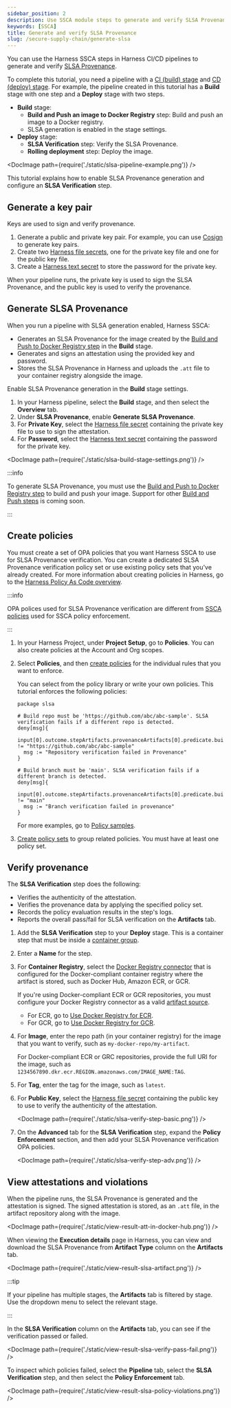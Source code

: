 ```yaml
---
sidebar_position: 2
description: Use SSCA module steps to generate and verify SLSA Provenance in Harness pipelines.
keywords: [SSCA]
title: Generate and verify SLSA Provenance
slug: /secure-supply-chain/generate-slsa
---
```


You can use the Harness SSCA steps in Harness CI/CD pipelines to generate and verify [SLSA Provenance](https://slsa.dev/spec/v1.0/provenance).

To complete this tutorial, you need a pipeline with a [CI (build) stage](/docs/continuous-integration/use-ci/prep-ci-pipeline-components) and [CD (deploy) stage](/docs/continuous-delivery/get-started/key-concepts#stage). For example, the pipeline created in this tutorial has a **Build** stage with one step and a **Deploy** stage with two steps.

- **Build** stage:
  - **Build and Push an image to Docker Registry** step: Build and push an image to a Docker registry.
  - SLSA generation is enabled in the stage settings.
- **Deploy** stage:
  - **SLSA Verification** step: Verify the SLSA Provenance.
  - **Rolling deployment** step: Deploy the image.

<!-- ![](./static/slsa-pipeline-example.png) -->

<DocImage path={require('./static/slsa-pipeline-example.png')} />

This tutorial explains how to enable SLSA Provenance generation and configure an **SLSA Verification** step.

## Generate a key pair

Keys are used to sign and verify provenance.

1. Generate a public and private key pair. For example, you can use [Cosign](https://docs.sigstore.dev/key_management/signing_with_self-managed_keys/) to generate key pairs.
2. Create two [Harness file secrets](/docs/platform/secrets/add-file-secrets), one for the private key file and one for the public key file.
3. Create a [Harness text secret](/docs/platform/Secrets/add-use-text-secrets) to store the password for the private key.

When your pipeline runs, the private key is used to sign the SLSA Provenance, and the public key is used to verify the provenance.

## Generate SLSA Provenance

When you run a pipeline with SLSA generation enabled, Harness SSCA:

- Generates an SLSA Provenance for the image created by the [Build and Push to Docker Registry step](/docs/continuous-integration/use-ci/build-and-upload-artifacts/build-and-push-to-docker-hub-step-settings) in the **Build** stage.
- Generates and signs an attestation using the provided key and password.
- Stores the SLSA Provenance in Harness and uploads the `.att` file to your container registry alongside the image.

Enable SLSA Provenance generation in the **Build** stage settings.

1. In your Harness pipeline, select the **Build** stage, and then select the **Overview** tab.
2. Under **SLSA Provenance**, enable **Generate SLSA Provenance**.
3. For **Private Key**, select the [Harness file secret](/docs/platform/secrets/add-file-secrets) containing the private key file to use to sign the attestation.
4. For **Password**, select the [Harness text secret](/docs/platform/Secrets/add-use-text-secrets) containing the password for the private key.

<!-- ![](./static/slsa-build-stage-settings.png) -->

<DocImage path={require('./static/slsa-build-stage-settings.png')} />

:::info

To generate SLSA Provenance, you must use the [Build and Push to Docker Registry step](/docs/continuous-integration/use-ci/build-and-upload-artifacts/build-and-push-to-docker-hub-step-settings) to build and push your image. Support for other [Build and Push steps](/docs/continuous-integration/use-ci/build-and-upload-artifacts/build-and-upload-an-artifact) is coming soon.

:::

## Create policies

You must create a set of OPA policies that you want Harness SSCA to use for SLSA Provenance verification. You can create a dedicated SLSA Provenance verification policy set or use existing policy sets that you've already created. For more information about creating policies in Harness, go to the [Harness Policy As Code overview](/docs/platform/Governance/Policy-as-code/harness-governance-overview).

:::info

OPA polices used for SLSA Provenance verification are different from [SSCA policies](/docs/software-supply-chain-assurance/ssca-policies/create-ssca-policies) used for SSCA policy enforcement.

:::

1. In your Harness Project, under **Project Setup**, go to **Policies**. You can also create policies at the Account and Org scopes.
2. Select **Policies**, and then [create policies](/docs/platform/Governance/Policy-as-code/harness-governance-quickstart#create-the-policy) for the individual rules that you want to enforce.

   You can select from the policy library or write your own policies. This tutorial enforces the following policies:

   ```
   package slsa

   # Build repo must be 'https://github.com/abc/abc-sample'. SLSA verification fails if a different repo is detected.
   deny[msg]{
     input[0].outcome.stepArtifacts.provenanceArtifacts[0].predicate.buildDefinition.externalParameters.codeMetadata.repositoryURL != "https://github.com/abc/abc-sample"
     msg := "Repository verification failed in Provenance"
   }

   # Build branch must be 'main'. SLSA verification fails if a different branch is detected.
   deny[msg]{
     input[0].outcome.stepArtifacts.provenanceArtifacts[0].predicate.buildDefinition.externalParameters.codeMetadata.branch != "main"
     msg := "Branch verification failed in provenance"
   }
   ```

   For more examples, go to [Policy samples](/docs/platform/Governance/Policy-as-code/sample-policy-use-case).

3. [Create policy sets](/docs/platform/Governance/Policy-as-code/harness-governance-quickstart#step-3-create-a-policy-set) to group related policies. You must have at least one policy set.

## Verify provenance

The **SLSA Verification** step does the following:

- Verifies the authenticity of the attestation.
- Verifies the provenance data by applying the specified policy set.
- Records the policy evaluation results in the step's logs.
- Reports the overall pass/fail for SLSA verification on the **Artifacts** tab.

1. Add the **SLSA Verification** step to your **Deploy** stage. This is a container step that must be inside a [container group](/docs/continuous-delivery/x-platform-cd-features/cd-steps/containerized-steps/containerized-step-groups).
2. Enter a **Name** for the step.
3. For **Container Registry**, select the [Docker Registry connector](/docs/platform/Connectors/Cloud-providers/ref-cloud-providers/docker-registry-connector-settings-reference) that is configured for the Docker-compliant container registry where the artifact is stored, such as Docker Hub, Amazon ECR, or GCR.

   If you're using Docker-compliant ECR or GCR repositories, you must configure your Docker Registry connector as a valid [artifact source](/docs/continuous-delivery/x-platform-cd-features/services/artifact-sources).

   - For ECR, go to [Use Docker Registry for ECR](/docs/continuous-delivery/x-platform-cd-features/services/artifact-sources#amazon-elastic-container-registry-ecr).
   - For GCR, go to [Use Docker Registry for GCR](/docs/continuous-delivery/x-platform-cd-features/services/artifact-sources#google-container-registry-gcr).

4. For **Image**, enter the repo path (in your container registry) for the image that you want to verify, such as `my-docker-repo/my-artifact`.

   For Docker-compliant ECR or GRC repositories, provide the full URI for the image, such as `1234567890.dkr.ecr.REGION.amazonaws.com/IMAGE_NAME:TAG`.

5. For **Tag**, enter the tag for the image, such as `latest`.

6. For **Public Key**, select the [Harness file secret](/docs/platform/secrets/add-file-secrets) containing the public key to use to verify the authenticity of the attestation.

   <!-- ![](./static/slsa-verify-step-basic.png) -->

   <DocImage path={require('./static/slsa-verify-step-basic.png')} />

7. On the **Advanced** tab for the **SLSA Verification** step, expand the **Policy Enforcement** section, and then add your SLSA Provenance verification OPA policies.

   <!-- ![](./static/slsa-verify-step-adv.png) -->

   <DocImage path={require('./static/slsa-verify-step-adv.png')} />

## View attestations and violations

When the pipeline runs, the SLSA Provenance is generated and the attestation is signed. The signed attestation is stored, as an `.att` file, in the artifact repository along with the image.

<!-- ![](./static/view-result-att-in-docker-hub.png) -->

<DocImage path={require('./static/view-result-att-in-docker-hub.png')} />

When viewing the **Execution details** page in Harness, you can view and download the SLSA Provenance from **Artifact Type** column on the **Artifacts** tab.

<!-- ![](./static/view-result-slsa-artifact.png) -->

<DocImage path={require('./static/view-result-slsa-artifact.png')} />

:::tip

If your pipeline has multiple stages, the **Artifacts** tab is filtered by stage. Use the dropdown menu to select the relevant stage.

:::

In the **SLSA Verification** column on the **Artifacts** tab, you can see if the verification passed or failed.

<!-- ![](./static/view-result-slsa-verify-pass-fail.png) -->

<DocImage path={require('./static/view-result-slsa-verify-pass-fail.png')} />

To inspect which policies failed, select the **Pipeline** tab, select the **SLSA Verification** step, and then select the **Policy Enforcement** tab.

<!-- ![](./static/view-result-slsa-policy-violations.png) -->

<DocImage path={require('./static/view-result-slsa-policy-violations.png')} />
